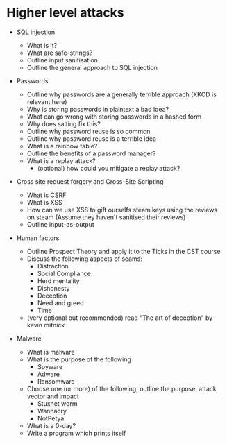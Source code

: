 # Higher level attacks

- SQL injection
  - What is it?
  - What are safe-strings?
  - Outline input sanitisation
  - Outline the general approach to SQL injection

- Passwords
  - Outline why passwords are a generally terrible approach (XKCD is relevant here)
  - Why is storing passwords in plaintext a bad idea?
  - What can go wrong with storing passwords in a hashed form
  - Why does salting fix this?
  - Outline why password reuse is so common
  - Outline why password reuse is a terrible idea
  - What is a rainbow table?
  - Outline the benefits of a password manager?
  - What is a replay attack?
    - (optional) how could you mitigate a replay attack?

- Cross site request forgery and Cross-Site Scripting
  - What is CSRF
  - What is XSS
  - How can we use XSS to gift ourselfs steam keys using the reviews on steam (Assume they haven't sanitised their reviews)
  - Outline input-as-output

- Human factors
  - Outline Prospect Theory and apply it to the Ticks in the CST course
  - Discuss the following aspects of scams:
    - Distraction
    - Social Compliance
    - Herd mentality
    - Dishonesty
    - Deception
    - Need and greed
    - Time
  - (very optional but recommended) read "The art of deception" by kevin mitnick 

- Malware
  - What is malware
  - What is the purpose of the following
    - Spyware
    - Adware
    - Ransomware
  - Choose one (or more) of the following, outline the purpose, attack vector and impact
    - Stuxnet worm
    - Wannacry
    - NotPetya
  - What is a 0-day?
  - Write a program which prints itself
